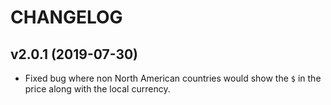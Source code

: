 # CHANGELOG

## v2.0.1 (2019-07-30)

* Fixed bug where non North American countries would show the `$` in the price
  along with the local currency.

